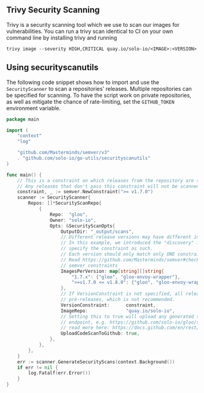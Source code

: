 ## Trivy Security Scanning

Trivy is a security scanning tool which we use to scan our images for vulnerabilities.
You can run a trivy scan identical to CI on your own command line by installing trivy and running
```shell
trivy image --severity HIGH,CRITICAL quay.io/solo-io/<IMAGE>:<VERSION>
```

## Using securityscanutils
The following code snippet shows how to import and use the `SecurityScanner` to scan a repositories' releases. Multiple
repositories can be specified for scanning. To have the script work on private repositories, as well as mitigate the 
chance of rate-limiting, set the `GITHUB_TOKEN` environment variable.

```go
package main

import (
	"context"
	"log"

	"github.com/Masterminds/semver/v3"
	. "github.com/solo-io/go-utils/securityscanutils"
)

func main() {
    // This is a constraint on which releases from the repository are scanned.
    // Any releases that don't pass this constraint will not be scanned. Passed into the `VersionConstraint` option.
	constraint, _ := semver.NewConstraint(">= v1.7.0")
	scanner := SecurityScanner{
		Repos: []*SecurityScanRepo{
			{
				Repo:  "gloo",
				Owner: "solo-io",
				Opts: &SecurityScanOpts{
					OutputDir: "_output/scans",
                    // Different release versions may have different images to scan.
                    // In this example, we introduced the "discovery" image in 1.7.0, and
                    // specify the constraint as such. 
                    // Each version should only match only ONE constraint, else an error will be thrown.
                    // Read https://github.com/Masterminds/semver#checking-version-constraints for more about how to use
                    // semver constraints
					ImagesPerVersion: map[string][]string{
					    "1.7.x": {"gloo", "gloo-envoy-wrapper"},
						">=v1.7.0 <= v1.8.0": {"gloo", "gloo-envoy-wrapper", "discovery"},
					},
                    // If VersionConstraint is not specified, all releases from the repo will be scanned, including
                    // pre-releases, which is not recommended.
					VersionConstraint:      constraint,
					ImageRepo:              "quay.io/solo-io",
                    // Setting this to true will upload any generated sarif files to the github repository
                    // endpoint, e.g. https://github.com/solo-io/gloo/security/code-scanning
                    // read more here: https://docs.github.com/en/rest/reference/code-scanning
					UploadCodeScanToGithub: true,
				},
			},
		},
	}
	err := scanner.GenerateSecurityScans(context.Background())
	if err != nil {
		log.Fatalf(err.Error())
	}
}
```